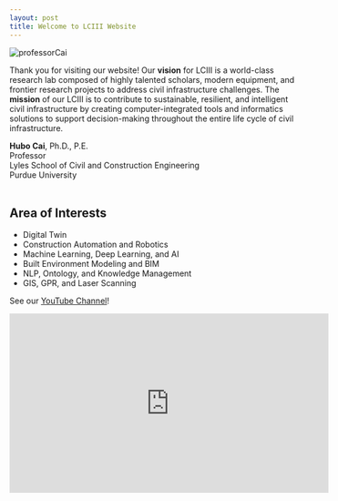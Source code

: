 ```yaml
---
layout: post
title: Welcome to LCIII Website
---
```

![professorCai](https://github.com/user-attachments/assets/36c3a6f1-c615-451e-a1f5-ae1a51943639)

Thank you for visiting our website! Our **vision** for LCIII is a world-class research lab composed of highly talented scholars, modern equipment, and frontier research projects to address civil infrastructure challenges. The **mission** of our LCIII is to contribute to sustainable, resilient, and intelligent civil infrastructure by creating computer-integrated tools and informatics solutions to support decision-making throughout the entire life cycle of civil infrastructure.<br>

**Hubo Cai**, Ph.D., P.E.<br>
Professor<br>
Lyles School of Civil and Construction Engineering<br>
Purdue University<br><br>


## Area of Interests

* Digital Twin
* Construction Automation and Robotics
* Machine Learning, Deep Learning, and AI
* Built Environment Modeling and BIM
* NLP, Ontology, and Knowledge Management
* GIS, GPR, and Laser Scanning


See our [YouTube Channel](https://www.youtube.com/@LCIII_Purdue)!

<iframe width="560" height="315" 
        src="https://www.youtube.com/playlist?list=PLjKqNUZbHmH8i3-S1_oUJ1IUKMwXAnKv0" 
        title="YouTube Channel" frameborder="0" 
        allow="accelerometer; autoplay; clipboard-write; encrypted-media; gyroscope; picture-in-picture" 
        allowfullscreen>
</iframe>
